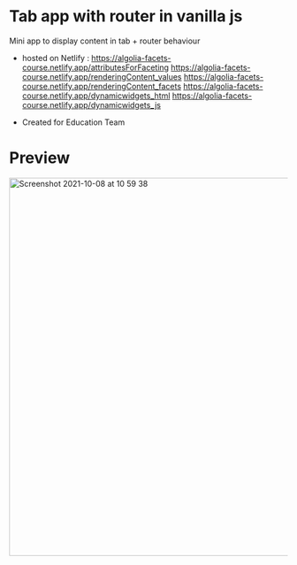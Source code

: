 # Tab app with router in vanilla js
Mini app to display content in tab + router behaviour

- hosted on Netlify :
https://algolia-facets-course.netlify.app/attributesForFaceting
https://algolia-facets-course.netlify.app/renderingContent_values
https://algolia-facets-course.netlify.app/renderingContent_facets
https://algolia-facets-course.netlify.app/dynamicwidgets_html
https://algolia-facets-course.netlify.app/dynamicwidgets_js


- Created for Education Team

# Preview 

<img width="683" alt="Screenshot 2021-10-08 at 10 59 38" src="https://user-images.githubusercontent.com/60131956/136528785-988109a5-b208-44e4-b6da-f954f51f6103.png">
